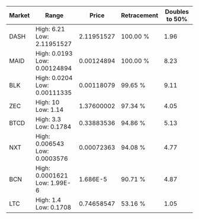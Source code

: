 | Market | Range | Price| Retracement | Doubles to 50% |
| --- | --- | --- | --- | --- |
| DASH | High: 6.21<br />Low: 2.11951527 | 2.11951527 | 100.00 % | 1.96 |
| MAID | High: 0.0193<br />Low: 0.00124894 | 0.00124894 | 100.00 % | 8.23 |
| BLK | High: 0.0204<br />Low: 0.00111335 | 0.00118079 | 99.65 % | 9.11 |
| ZEC | High: 10<br />Low: 1.14 | 1.37600002 | 97.34 % | 4.05 |
| BTCD | High: 3.3<br />Low: 0.1784 | 0.33883536 | 94.86 % | 5.13 |
| NXT | High: 0.006543<br />Low: 0.0003576 | 0.00072363 | 94.08 % | 4.77 |
| BCN | High: 0.0001621<br />Low: 1.99E-6 | 1.686E-5 | 90.71 % | 4.87 |
| LTC | High: 1.4<br />Low: 0.1708 | 0.74658547 | 53.16 % | 1.05 |
